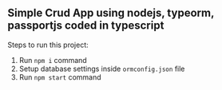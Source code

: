## Simple Crud App using nodejs, typeorm, passportjs coded in typescript

Steps to run this project:

1. Run `npm i` command
2. Setup database settings inside `ormconfig.json` file
3. Run `npm start` command
